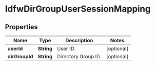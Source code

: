 # IdfwDirGroupUserSessionMapping

## Properties
Name | Type | Description | Notes
------------ | ------------- | ------------- | -------------
**userId** | **String** | User ID. |  [optional]
**dirGroupId** | **String** | Directory Group ID. |  [optional]
